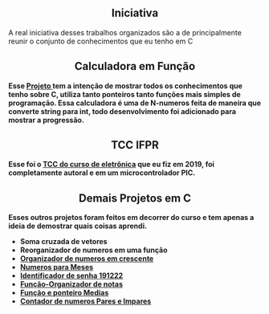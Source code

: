 <h2 align="center"><b>Iniciativa</b></h2>
<p> A real iniciativa desses trabalhos organizados são a de principalmente reunir o conjunto de conhecimentos que eu tenho em C </p>
<h2 align="center"><b>Calculadora em Função</h2>
  Esse <a href="https://github.com/andrezinpretin/Portifolio/tree/main/Calculadoras/Calculadora_vetor">Projeto </a> tem a intenção de mostrar todos os conhecimentos que tenho sobre C, utiliza tanto ponteiros tanto funções mais simples de programação.
Essa calculadora é uma de N-numeros feita de maneira que converte string para int, todo desenvolvimento foi adicionado para mostrar a progressão.
 <h2 align="center"><b>TCC IFPR</h2>
    Esse foi o <a href="https://github.com/andrezinpretin/Portifolio/tree/main/TCC_IFPR%20Incubadora%20De%20Ovos"> TCC do curso de eletrônica</a> que eu fiz em 2019, foi completamente autoral e em um microcontrolador PIC.
  <h2 align="center"><b>Demais Projetos em C</h2>
  Esses outros projetos foram feitos em decorrer do curso e tem apenas a ideia de demostrar quais coisas aprendi.
  <ul>
<li href="https://github.com/andrezinpretin/Portifolio/tree/main/Soma%20cruzada%20de%20vetores">Soma cruzada de vetores</li>
<li href="https://github.com/andrezinpretin/Portifolio/tree/main/Reorganizador%20de%20numeros%20em%20uma%20fun%C3%A7%C3%A3o">Reorganizador de numeros em uma função</li>
<li><a href="https://github.com/andrezinpretin/Portifolio/tree/main/Organizador%20de%20numeros%20em%20crescente">Organizador de numeros em crescente</a></li>
<li><a href="https://github.com/andrezinpretin/Portifolio/tree/main/Numeros%20para%20Meses">Numeros para Meses</a></li>
<li><a href="https://github.com/andrezinpretin/Portifolio/tree/main/Identificador%20de%20senha%20191222">Identificador de senha 191222</a></li>
<li><a href="https://github.com/andrezinpretin/Portifolio/tree/main/Fun%C3%A7%C3%A3o-Organizador%20de%20notas">Função-Organizador de notas</a></li>
<li><a href="https://github.com/andrezinpretin/Portifolio/tree/main/Fun%C3%A7%C3%A3o%20e%20ponteiro%20Medias">Função e ponteiro Medias</a></li>
<li><a href="https://github.com/andrezinpretin/Portifolio/tree/main/Contador%20de%20numeros%20Pares%20e%20Impares">Contador de numeros Pares e Impares</a></li>

</ul>
